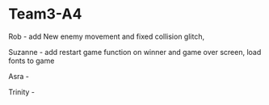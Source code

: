 # Team3-A4

Rob - add New enemy movement and fixed collision glitch, 

Suzanne - add restart game function on winner and game over screen, load fonts to game

Asra - 

Trinity - 
